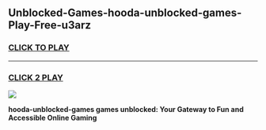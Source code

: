 
## Unblocked-Games-hooda-unblocked-games-Play-Free-u3arz
<h3>
<a href="https://premium76.site?title=hooda-unblocked-games&ref=21A">CLICK TO PLAY</a></h3>
<hr>

<h3>
<a href="https://premium76.site?title=hooda-unblocked-games&ref=21A">CLICK 2 PLAY</a>
  
</h3>

<a href="https://premium76.site?title=hooda-unblocked-games&ref=21A"><img src="https://clearcache.store/games.png"></a>


**hooda-unblocked-games games unblocked: Your Gateway to Fun and Accessible Online Gaming**
